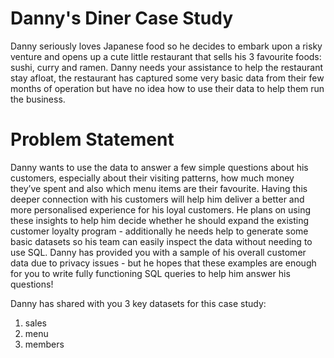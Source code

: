 # Danny's Diner Case Study

Danny seriously loves Japanese food so he decides to embark upon a risky venture and opens up a cute little restaurant that sells his 3 favourite foods: 
sushi, curry and ramen. Danny needs your assistance to help the restaurant stay afloat, 
the restaurant has captured some very basic data from their few months of operation 
but have no idea how to use their data to help them run the business.

# Problem Statement 

Danny wants to use the data to answer a few simple questions about his customers, especially about their visiting patterns, 
how much money they’ve spent and also which menu items are their favourite. 
Having this deeper connection with his customers will help him deliver a better and more personalised experience for his loyal customers.
He plans on using these insights to help him decide whether he should expand the existing customer loyalty program - 
additionally he needs help to generate some basic datasets so his team can easily inspect the data without needing to use SQL.
Danny has provided you with a sample of his overall customer data due to privacy issues - 
but he hopes that these examples are enough for you to write fully functioning SQL queries to help him answer his questions!

Danny has shared with you 3 key datasets for this case study:

1. sales
2. menu
3. members
